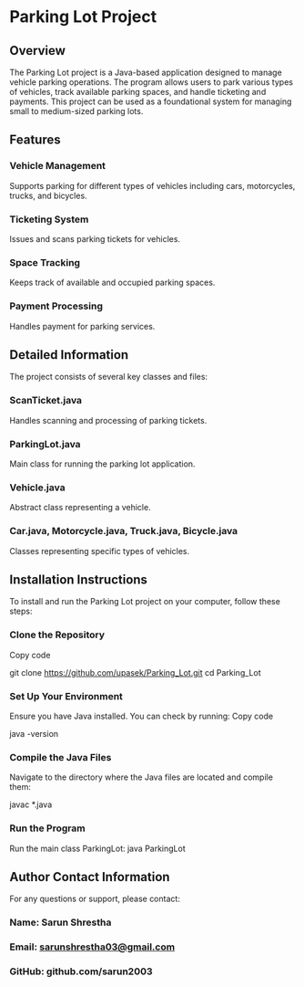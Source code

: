 # Parking Lot Project
## Overview
The Parking Lot project is a Java-based application designed to manage vehicle parking operations. The program allows users to park various types of vehicles, track available parking spaces, and handle ticketing and payments. This project can be used as a foundational system for managing small to medium-sized parking lots.

## Features
### Vehicle Management 
Supports parking for different types of vehicles including cars, motorcycles, trucks, and bicycles.
### Ticketing System 
Issues and scans parking tickets for vehicles.
### Space Tracking
Keeps track of available and occupied parking spaces.
### Payment Processing
Handles payment for parking services.

## Detailed Information
The project consists of several key classes and files:

### ScanTicket.java 
Handles scanning and processing of parking tickets.
### ParkingLot.java
Main class for running the parking lot application.
### Vehicle.java
Abstract class representing a vehicle.
### Car.java, Motorcycle.java, Truck.java, Bicycle.java
Classes representing specific types of vehicles.

## Installation Instructions
To install and run the Parking Lot project on your computer, follow these steps:

### Clone the Repository
Copy code

git clone https://github.com/upasek/Parking_Lot.git
cd Parking_Lot

### Set Up Your Environment
Ensure you have Java installed. You can check by running:
Copy code

java -version

### Compile the Java Files
Navigate to the directory where the Java files are located and compile them:

javac *.java

### Run the Program
Run the main class ParkingLot:
java ParkingLot


## Author Contact Information
For any questions or support, please contact:

### Name: Sarun Shrestha
### Email: sarunshrestha03@gmail.com
### GitHub: github.com/sarun2003
